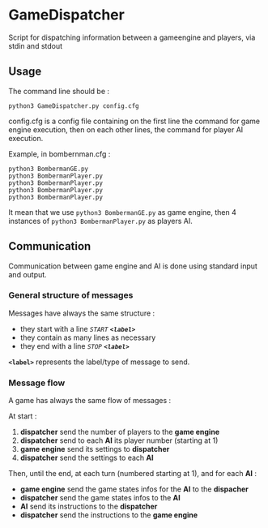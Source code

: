 # GameDispatcher
Script for dispatching information between a gameengine and players, via stdin and stdout


## Usage 
The command line should be : 
```
python3 GameDispatcher.py config.cfg
```
config.cfg is a config file containing on the first line the command for game engine execution, then on each other lines, the command for player AI execution.


Example, in bombernman.cfg : 
```
python3 BombermanGE.py
python3 BombermanPlayer.py
python3 BombermanPlayer.py
python3 BombermanPlayer.py
python3 BombermanPlayer.py
```
It mean that we use `python3 BombermanGE.py` as game engine, then 4 instances of `python3 BombermanPlayer.py` as players AI.


## Communication
Communication between game engine and AI is done using standard input and output.

### General structure of messages
Messages have always the same structure : 
- they start with a line _`START` **`<label>`**_
- they contain as many lines as necessary
- they end with a line _`STOP` **`<label>`**_

**`<label>`** represents the label/type of message to send.


### Message flow
A game has always the same flow of messages :

At start :
1. **dispatcher** send the number of players to the **game engine**
2. **dispatcher** send to each **AI** its player number (starting at 1)
3. **game engine** send its settings to **dispatcher**
4. **dispatcher** send the settings to each **AI** 

Then, until the end, at each turn (numbered starting at 1), and for each **AI** : 
* **game engine** send the game states infos for the **AI** to the **dispacher** 
* **dispatcher** send the  game states infos to the **AI**
* **AI** send its instructions to the **dispatcher**
* **dispatcher** send the instructions to the **game engine**
